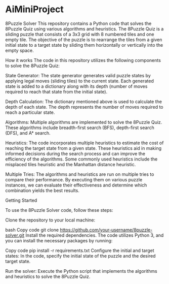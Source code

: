 # AiMiniProject
8Puzzle Solver
This repository contains a Python code that solves the 8Puzzle Quiz using various algorithms and heuristics. The 8Puzzle Quiz is a sliding puzzle that consists of a 3x3 grid with 8 numbered tiles and one empty tile. The objective of the puzzle is to rearrange the tiles from a given initial state to a target state by sliding them horizontally or vertically into the empty space.

How it works
The code in this repository utilizes the following components to solve the 8Puzzle Quiz:

State Generator: The state generator generates valid puzzle states by applying legal moves (sliding tiles) to the current state. Each generated state is added to a dictionary along with its depth (number of moves required to reach that state from the initial state).

Depth Calculation: The dictionary mentioned above is used to calculate the depth of each state. The depth represents the number of moves required to reach a particular state.

Algorithms: Multiple algorithms are implemented to solve the 8Puzzle Quiz. These algorithms include breadth-first search (BFS), depth-first search (DFS), and A* search.

Heuristics: The code incorporates multiple heuristics to estimate the cost of reaching the target state from a given state. These heuristics aid in making informed decisions during the search process and can improve the efficiency of the algorithms. Some commonly used heuristics include the misplaced tiles heuristic and the Manhattan distance heuristic.

Multiple Tries: The algorithms and heuristics are run on multiple tries to compare their performance. By executing them on various puzzle instances, we can evaluate their effectiveness and determine which combination yields the best results.


Getting Started


To use the 8Puzzle Solver code, follow these steps:

Clone the repository to your local machine:

bash
Copy code
git clone https://github.com/your-username/8puzzle-solver.git
Install the required dependencies. The code utilizes Python 3, and you can install the necessary packages by running:

Copy code
pip install -r requirements.txt
Configure the initial and target states: In the code, specify the initial state of the puzzle and the desired target state.

Run the solver: Execute the Python script that implements the algorithms and heuristics to solve the 8Puzzle Quiz.



